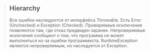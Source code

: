 >## Hierarchy
>Все ошибки наследуются от интерфейса Throwable.
>Есть Error (Unchecked) и Exception (Checked). Проверяемые исключения появляются там, где отказ предвиден заранее. Непроверяемые искючения сообщают о том, что программа не может выполниться из-за ошибки программиста. RuntimeException является непроверяемым, но наследуется от Exception.
<!--stackedit_data:
eyJoaXN0b3J5IjpbLTEyNTQzODYyNThdfQ==
-->